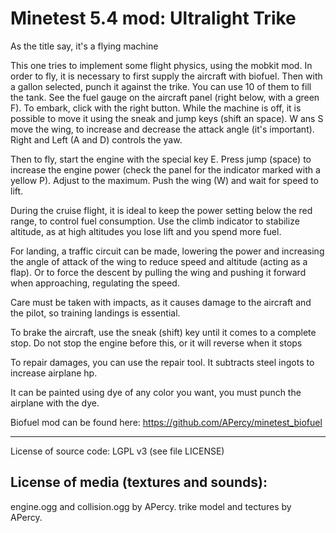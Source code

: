 Minetest 5.4 mod: Ultralight Trike
========================================

As the title say, it's a flying machine

This one tries to implement some flight physics, using the mobkit mod.
In order to fly, it is necessary to first supply the aircraft with biofuel.
Then with a gallon selected, punch it against the trike.
You can use 10 of them to fill the tank. See the fuel gauge on the aircraft
panel (right below, with a green F). To embark, click with the right button.
While the machine is off, it is possible to move it using the sneak and jump keys (shift an space).
W ans S move the wing, to increase and decrease the attack angle (it's important).
Right and Left (A and D) controls the yaw.

Then to fly, start the engine with the special key E. Press jump (space)
to increase the engine power (check the panel for the indicator marked with a yellow P).
Adjust to the maximum. Push the wing (W) and wait for speed to lift.

During the cruise flight, it is ideal to keep the power setting below the red range,
to control fuel consumption. Use the climb indicator to stabilize altitude,
as at high altitudes you lose lift and you spend more fuel. 

For landing, a traffic circuit can be made, lowering the power and increasing 
the angle of attack of the wing to reduce speed and altitude (acting as a flap). 
Or to force the descent by pulling the wing and pushing it forward when 
approaching, regulating the speed. 

Care must be taken with impacts, as it causes damage to the aircraft and the pilot, 
so training landings is essential. 

To brake the aircraft, use the sneak (shift) key until it comes to a complete stop.
Do not stop the engine before this, or it will reverse when it stops 

To repair damages, you can use the repair tool. It subtracts steel ingots to increase
airplane hp.

It can be painted using dye of any color you want, you must punch the airplane with the dye.

Biofuel mod can be found here: https://github.com/APercy/minetest_biofuel

-----------------------
License of source code:
LGPL v3 (see file LICENSE) 

License of media (textures and sounds):
---------------------------------------
engine.ogg and collision.ogg by APercy.
trike model and tectures by APercy.

